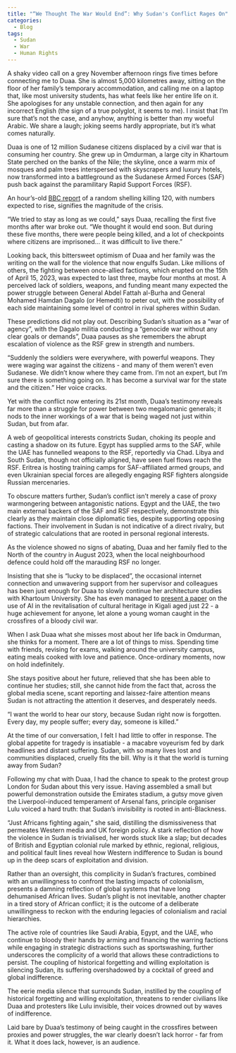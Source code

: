 ```yaml
---
title: "“We Thought The War Would End”: Why Sudan's Conflict Rages On"
categories:
  - Blog
tags:
  - Sudan
  - War
  - Human Rights
---
```


A shaky video call on a grey November afternoon rings five times before connecting me to Duaa. She is almost 5,000 kilometres away, sitting on the floor of her family’s temporary accommodation, and calling me on a laptop that, like most university students, has what feels like her entire life on it. She apologises for any unstable connection, and then again for any incorrect English (the sign of a true polyglot, it seems to me). I insist that I’m sure that’s not the case, and anyhow, anything is better than my woeful Arabic. We share a laugh; joking seems hardly appropriate, but it’s what comes naturally.

Duaa is one of 12 million Sudanese citizens displaced by a civil war that is consuming her country. She grew up in Omdurman, a large city in Khartoum State perched on the banks of the Nile; the skyline, once a warm mix of mosques and palm trees interspersed with skyscrapers and luxury hotels, now transformed into a battleground as the Sudanese Armed Forces (SAF) push back against the paramilitary Rapid Support Forces (RSF). 

An hour’s-old [BBC report](https://www.bbc.co.uk/news/articles/cly90w8vjyko) of a random shelling killing 120, with numbers expected to rise, signifies the magnitude of the crisis.

“We tried to stay as long as we could,” says Duaa, recalling the first five months after war broke out. “We thought it would end soon. But during these five months, there were people being killed, and a lot of checkpoints where citizens are imprisoned… it was difficult to live there.”

Looking back, this bittersweet optimism of Duaa and her family was the writing on the wall for the violence that now engulfs Sudan. Like millions of others, the fighting between once-allied factions, which erupted on the 15th of April 15, 2023, was expected to last three, maybe four months at most. A perceived lack of soldiers, weapons, and funding meant many expected the power struggle between General Abdel Fattah al-Burha and General Mohamed Hamdan Dagalo (or Hemedti) to peter out, with the possibility of each side maintaining some level of control in rival spheres within Sudan.

These predictions did not play out. Describing Sudan’s situation as a “war of agency”, with the Dagalo militia conducting a “genocide war without any clear goals or demands”, Duaa pauses as she remembers the abrupt escalation of violence as the RSF grew in strength and numbers.

“Suddenly the soldiers were everywhere, with powerful weapons. They were waging war against the citizens - and many of them weren’t even Sudanese. We didn’t know where they came from. I’m not an expert, but I’m sure there is something going on. It has become a survival war for the state and the citizen.” Her voice cracks.

Yet with the conflict now entering its 21st month, Duaa’s testimony reveals far more than a struggle for power between two megalomanic generals; it nods to the inner workings of a war that is being waged not just within Sudan, but from afar.

A web of geopolitical interests constricts Sudan, choking its people and casting a shadow on its future. Egypt has supplied arms to the SAF, while the UAE has funnelled weapons to the RSF, reportedly via Chad. Libya and South Sudan, though not officially aligned, have seen fuel flows reach the RSF. Eritrea is hosting training camps for SAF-affiliated armed groups, and even Ukrainian special forces are allegedly engaging RSF fighters alongside Russian mercenaries.

To obscure matters further, Sudan’s conflict isn’t merely a case of proxy warmongering between antagonistic nations. Egypt and the UAE, the two main external backers of the SAF and RSF respectively, demonstrate this clearly as they maintain close diplomatic ties, despite supporting opposing factions. Their involvement in Sudan is not indicative of a direct rivalry, but of strategic calculations that are rooted in personal regional interests.

As the violence showed no signs of abating, Duaa and her family fled to the North of the country in August 2023, when the local neighbourhood defence could hold off the marauding RSF no longer. 

Insisting that she is “lucky to be displaced”, the occasional internet connection and unwavering support from her supervisor and colleagues has been just enough for Duaa to slowly continue her architecture studies with Khartoum University. She has even managed to [present a paper](https://www.linkedin.com/feed/update/urn:li:activity:7232783975314853888/) on the use of AI in the revitalisation of cultural heritage in Kigali aged just 22 - a huge achievement for anyone, let alone a young woman caught in the crossfires of a bloody civil war.

When I ask Duaa what she misses most about her life back in Omdurman, she thinks for a moment. There are a lot of things to miss. Spending time with friends, revising for exams, walking around the university campus, eating meals cooked with love and patience. Once-ordinary moments, now on hold indefinitely.

She stays positive about her future, relieved that she has been able to continue her studies; still, she cannot hide from the fact that, across the global media scene, scant reporting and laissez-faire attention means Sudan is not attracting the attention it deserves, and desperately needs.

“I want the world to hear our story, because Sudan right now is forgotten. Every day, my people suffer; every day, someone is killed.”

At the time of our conversation, I felt I had little to offer in response. The global appetite for tragedy is insatiable - a macabre voyeurism fed by dark headlines and distant suffering. Sudan, with so many lives lost and communities displaced, cruelly fits the bill. Why is it that the world is turning away from Sudan?

Following my chat with Duaa, I had the chance to speak to the protest group London for Sudan about this very issue. Having assembled a small but powerful demonstration outside the Emirates stadium, a gutsy move given the Liverpool-induced temperament of Arsenal fans, principle organiser Lulu voiced a hard truth: that Sudan’s invisibility is rooted in anti-Blackness.

“Just Africans fighting again,” she said, distilling the dismissiveness that permeates Western media and UK foreign policy. A stark reflection of how the violence in Sudan is trivialised, her words stuck like a slap; but decades of British and Egyptian colonial rule marked by ethnic, regional, religious, and political fault lines reveal how Western indifference to Sudan is bound up in the deep scars of exploitation and division.

Rather than an oversight, this complicity in Sudan’s fractures, combined with an unwillingness to confront the lasting impacts of colonialism, presents a damning reflection of global systems that have long dehumanised African lives. Sudan’s plight is not inevitable, another chapter in a tired story of African conflict; it is the outcome of a deliberate unwillingness to reckon with the enduring legacies of colonialism and racial hierarchies.

The active role of countries like Saudi Arabia, Egypt, and the UAE, who continue to bloody their hands by arming and financing the warring factions while engaging in strategic distractions such as sportswashing, further underscores the complicity of a world that allows these contradictions to persist. The coupling of historical forgetting and willing exploitation is silencing Sudan, its suffering overshadowed by a cocktail of greed and global indifference.

The eerie media silence that surrounds Sudan, instilled by the coupling of historical forgetting and willing exploitation, threatens to render civilians like Duaa and protesters like Lulu invisible, their voices drowned out by waves of indifference. 

Laid bare by Duaa’s testimony of being caught in the crossfires between proxies and power struggles, the war clearly doesn’t lack horror - far from it. What it does lack, however, is an audience. 
